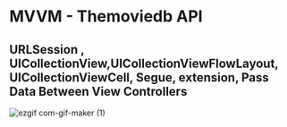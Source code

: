 # MVVM - Themoviedb API
## URLSession ,  UICollectionView,UICollectionViewFlowLayout, UICollectionViewCell, Segue, extension, Pass Data Between View Controllers

![ezgif com-gif-maker (1)](https://user-images.githubusercontent.com/13710309/154783056-0608ffea-a6fb-43e3-81e4-516648eb6af8.gif)
